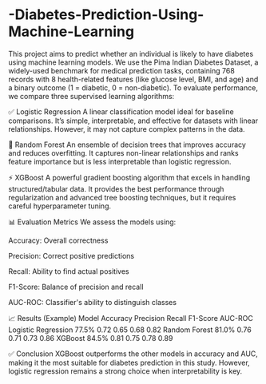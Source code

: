 # -Diabetes-Prediction-Using-Machine-Learning
This project aims to predict whether an individual is likely to have diabetes using machine learning models. We use the Pima Indian Diabetes Dataset, a widely-used benchmark for medical prediction tasks, containing 768 records with 8 health-related features (like glucose level, BMI, and age) and a binary outcome (1 = diabetic, 0 = non-diabetic).
To evaluate performance, we compare three supervised learning algorithms:

✅ Logistic Regression
A linear classification model ideal for baseline comparisons. It’s simple, interpretable, and effective for datasets with linear relationships. However, it may not capture complex patterns in the data.

🌲 Random Forest
An ensemble of decision trees that improves accuracy and reduces overfitting. It captures non-linear relationships and ranks feature importance but is less interpretable than logistic regression.

⚡ XGBoost
A powerful gradient boosting algorithm that excels in handling structured/tabular data. It provides the best performance through regularization and advanced tree boosting techniques, but it requires careful hyperparameter tuning.

📊 Evaluation Metrics
We assess the models using:

Accuracy: Overall correctness

Precision: Correct positive predictions

Recall: Ability to find actual positives

F1-Score: Balance of precision and recall

AUC-ROC: Classifier's ability to distinguish classes

📈 Results (Example)
Model	Accuracy	Precision	Recall	F1-Score	AUC-ROC
Logistic Regression	77.5%	0.72	0.65	0.68	0.82
Random Forest	81.0%	0.76	0.71	0.73	0.86
XGBoost	84.5%	0.81	0.75	0.78	0.89

✅ Conclusion
XGBoost outperforms the other models in accuracy and AUC, making it the most suitable for diabetes prediction in this study. However, logistic regression remains a strong choice when interpretability is key.
